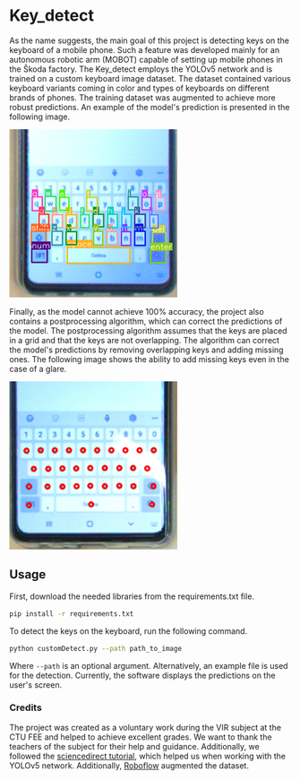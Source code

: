 # Key_detect
As the name suggests, the main goal of this project is detecting keys on the keyboard of a mobile phone. Such a feature was developed mainly for an autonomous robotic arm (MOBOT) capable of setting up mobile phones in the Škoda factory. The Key_detect employs the YOLOv5 network and is trained on a custom keyboard image dataset. The dataset contained various keyboard variants coming in color and types of keyboards on different brands of phones. The training dataset was augmented to achieve more robust predictions. An example of the model's prediction is presented in the following image.

![Example of the model prediction](/presentation/fig/detect40.png)

Finally, as the model cannot achieve 100% accuracy, the project also contains a postprocessing algorithm, which can correct the predictions of the model. The postprocessing algorithm assumes that the keys are placed in a grid and that the keys are not overlapping. The algorithm can correct the model's predictions by removing overlapping keys and adding missing ones. The following image shows the ability to add missing keys even in the case of a glare.

![Prediction with the correction](/presentation/fig/completedGlare.png)

## Usage
First, download the needed libraries from the requirements.txt file.
```bash
pip install -r requirements.txt
```
To detect the keys on the keyboard, run the following command.
```bash
python customDetect.py --path path_to_image
```
Where `--path` is an optional argument. Alternatively, an example file is used for the detection. Currently, the software displays the predictions on the user's screen.

### Credits
The project was created as a voluntary work during the VIR subject at the CTU FEE and helped to achieve excellent grades. We want to thank the teachers of the subject for their help and guidance. Additionally, we followed the [sciencedirect tutorial](https://towardsdatascience.com/training-yolo-for-object-detection-in-pytorch-with-your-custom-dataset-the-simple-way-1aa6f56cf7d9), which helped us when working with the YOLOv5 network. Additionally, [Roboflow](https://roboflow.com/) augmented the dataset.